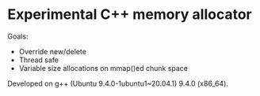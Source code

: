 # Experimental C++ memory allocator

Goals:

- Override new/delete
- Thread safe
- Variable size allocations on mmap()ed chunk space

Developed on g++ (Ubuntu 9.4.0-1ubuntu1~20.04.1) 9.4.0 (x86_64).
